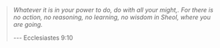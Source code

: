 > *Whatever it is in your power to do, do with all your might,. For there is no action, no reasoning, no learning, no wisdom in Sheol, where you are going.*
>
> --- Ecclesiastes 9:10

